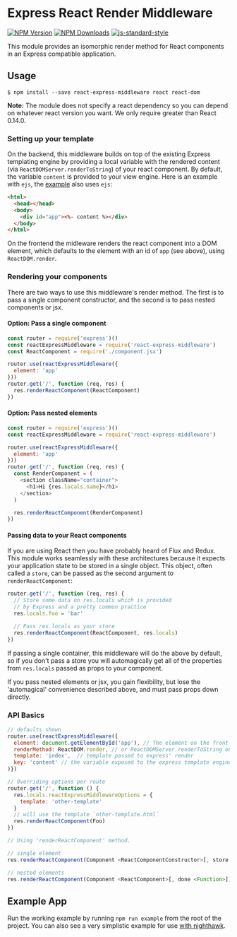 # Express React Render Middleware

[![NPM Version][npm-image]][npm-url]
[![NPM Downloads][downloads-image]][downloads-url]
[![js-standard-style](https://img.shields.io/badge/code%20style-standard-brightgreen.svg)](https://github.com/standard/standard)

This module provides an isomorphic render method for React components in an Express compatible application.

## Usage

```
$ npm install --save react-express-middleware react react-dom
```

**Note:** The module does not specify a react dependency so you can depend on whatever react version you want.  We only require greater than React 0.14.0.

### Setting up your template

On the backend, this middleware builds on top of the existing Express templating engine by providing a local variable with the rendered content (via `ReactDOMServer.renderToString`)
of your react component.  By default, the variable `content` is provided to your view engine. Here is an example with `ejs`, the [example](example/) also uses `ejs`:

```html
<html>
  <head></head>
  <body>
    <div id="app"><%- content %></div>
  </body>
</html>
```

On the frontend the midleware renders the react component into a DOM element, which defaults to the element with an id of `app` (see above), using `ReactDOM.render`.

### Rendering your components

There are two ways to use this middleware's render method. The first is to pass a single component constructor, and the second is to pass nested components or jsx.

#### Option: Pass a single component

```javascript
const router = require('express')()
const reactExpressMiddleware = require('react-express-middleware')
const ReactComponent = require('./component.jsx')

router.use(reactExpressMiddleware({
  element: 'app'
}))
router.get('/', function (req, res) {
  res.renderReactComponent(ReactComponent)
})
```

#### Option: Pass nested elements

```javascript
const router = require('express')()
const reactExpressMiddleware = require('react-express-middleware')

router.use(reactExpressMiddleware({
  element: 'app'
}))
router.get('/', function (req, res) {
  const RenderComponent = (
    <section className="container">
      <h1>Hi {res.locals.name}</h1>
    </section>
  )

  res.renderReactComponent(RenderComponent)
})
```

#### Passing data to your React components

If you are using React then you have probably heard of Flux and Redux.  This module works seamlessly with these architectures because it expects
your application state to be stored in a single object.  This object, often called a `store`, can be passed as the second argument to `renderReactComponent`:

```javascript
router.get('/', function (req, res) {
  // Store some data on res.locals which is provided
  // by Express and a pretty common practice
  res.locals.foo = 'bar'

  // Pass res.locals as your store
  res.renderReactComponent(ReactComponent, res.locals)
})
```

If passing a single container, this middleware will do the above by default, so if you don't pass a store you will automagically get all of the
properties from `res.locals` passed as props to your component.

If you pass nested elements or jsx, you gain flexibility, but lose the 'automagical' convenience described above, and must pass props down directly.

### API Basics

```javascript
// defaults shown
router.use(reactExpressMiddleware({
  element: document.getElementById('app'), // The element on the front-end to render into, can be a selector (string) or function
  renderMethod: ReactDOM.render, // or ReactDOMServer.renderToString on the server
  template: 'index',  // template passed to express' render
  key: 'content' // the variable exposed to the express template engine with the rendered html string
)})

// Overriding options per route
router.get('/', function () {
  res.locals.reactExpressMiddlewareOptions = {
    template: 'other-template'
  }
  // will use the template `other-template.html`
  res.renderReactComponent(Foo)
})

// Using 'renderReactComponent' method.

// single element
res.renderReactComponent(Component <ReactComponentConstructor>[, store <Object>[, done <Function>]])

// nested elements
res.renderReactComponent(Component <ReactComponent>[, done <Function>])
```

## Example App

Run the working example by running `npm run example` from the root of the project.  You can also see a very simplistic example for use [with nighthawk](https://github.com/wesleytodd/nighthawk/tree/master/example/react).

[npm-image]: https://img.shields.io/npm/v/react-express-middleware.svg
[npm-url]: https://npmjs.org/package/react-express-middleware
[downloads-image]: https://img.shields.io/npm/dm/react-express-middleware.svg
[downloads-url]: https://npmjs.org/package/react-express-middleware

